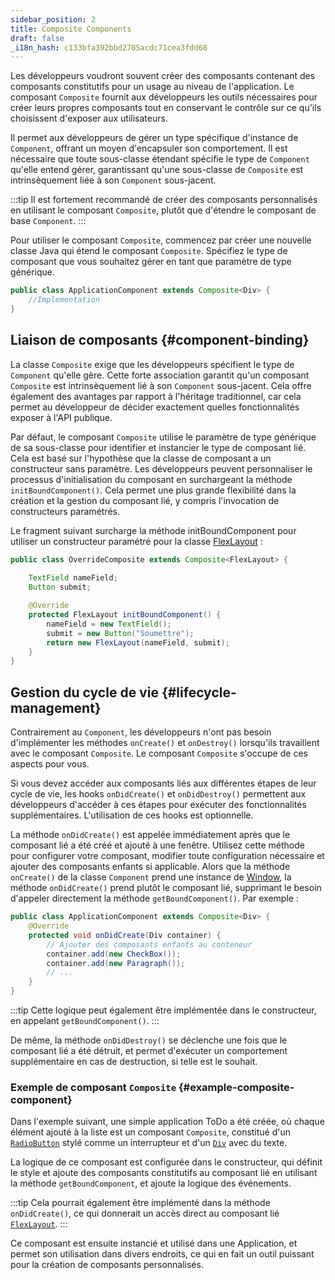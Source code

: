 ```yaml
---
sidebar_position: 2
title: Composite Components
draft: false
_i18n_hash: c133bfa392bbd2705acdc71cea3fdd68
---
```

<DocChip chip='since' label='23.06' />
<JavadocLink type="foundation" location="com/webforj/component/Composite" top='true'/>

Les développeurs voudront souvent créer des composants contenant des composants constitutifs pour un usage au niveau de l'application. Le composant `Composite` fournit aux développeurs les outils nécessaires pour créer leurs propres composants tout en conservant le contrôle sur ce qu'ils choisissent d'exposer aux utilisateurs.

Il permet aux développeurs de gérer un type spécifique d'instance de `Component`, offrant un moyen d'encapsuler son comportement. Il est nécessaire que toute sous-classe étendant spécifie le type de `Component` qu'elle entend gérer, garantissant qu'une sous-classe de `Composite` est intrinsèquement liée à son `Component` sous-jacent.

:::tip
Il est fortement recommandé de créer des composants personnalisés en utilisant le composant `Composite`, plutôt que d'étendre le composant de base `Component`.
:::

Pour utiliser le composant `Composite`, commencez par créer une nouvelle classe Java qui étend le composant `Composite`. Spécifiez le type de composant que vous souhaitez gérer en tant que paramètre de type générique.

```java
public class ApplicationComponent extends Composite<Div> {
	//Implementation
}
```

## Liaison de composants {#component-binding}

La classe `Composite` exige que les développeurs spécifient le type de `Component` qu'elle gère. Cette forte association garantit qu'un composant `Composite` est intrinsèquement lié à son `Component` sous-jacent. Cela offre également des avantages par rapport à l'héritage traditionnel, car cela permet au développeur de décider exactement quelles fonctionnalités exposer à l'API publique.

Par défaut, le composant `Composite` utilise le paramètre de type générique de sa sous-classe pour identifier et instancier le type de composant lié. Cela est basé sur l'hypothèse que la classe de composant a un constructeur sans paramètre. Les développeurs peuvent personnaliser le processus d'initialisation du composant en surchargeant la méthode `initBoundComponent()`. Cela permet une plus grande flexibilité dans la création et la gestion du composant lié, y compris l'invocation de constructeurs paramétrés.

Le fragment suivant surcharge la méthode initBoundComponent pour utiliser un constructeur paramétré pour la classe [FlexLayout](../components/flex-layout.md) :

```java
public class OverrideComposite extends Composite<FlexLayout> {
	
	TextField nameField;
	Button submit;

	@Override
	protected FlexLayout initBoundComponent() {
		nameField = new TextField();
		submit = new Button("Soumettre");
		return new FlexLayout(nameField, submit);
	}
}
```

## Gestion du cycle de vie {#lifecycle-management}

Contrairement au `Component`, les développeurs n'ont pas besoin d'implémenter les méthodes `onCreate()` et `onDestroy()` lorsqu'ils travaillent avec le composant `Composite`. Le composant `Composite` s'occupe de ces aspects pour vous.

Si vous devez accéder aux composants liés aux différentes étapes de leur cycle de vie, les hooks `onDidCreate()` et `onDidDestroy()` permettent aux développeurs d'accéder à ces étapes pour exécuter des fonctionnalités supplémentaires. L'utilisation de ces hooks est optionnelle.

La méthode `onDidCreate()` est appelée immédiatement après que le composant lié a été créé et ajouté à une fenêtre. Utilisez cette méthode pour configurer votre composant, modifier toute configuration nécessaire et ajouter des composants enfants si applicable. Alors que la méthode `onCreate()` de la classe `Component` prend une instance de [Window](#), la méthode `onDidCreate()` prend plutôt le composant lié, supprimant le besoin d'appeler directement la méthode `getBoundComponent()`. Par exemple :

```java
public class ApplicationComponent extends Composite<Div> {
	@Override
	protected void onDidCreate(Div container) {
		// Ajouter des composants enfants au conteneur
		container.add(new CheckBox());
		container.add(new Paragraph());
		// ...
	}
}
```

:::tip
Cette logique peut également être implémentée dans le constructeur, en appelant `getBoundComponent()`.
:::

De même, la méthode `onDidDestroy()` se déclenche une fois que le composant lié a été détruit, et permet d'exécuter un comportement supplémentaire en cas de destruction, si telle est le souhait.

### Exemple de composant `Composite` {#example-composite-component}

Dans l'exemple suivant, une simple application ToDo a été créée, où chaque élément ajouté à la liste est un composant `Composite`, constitué d'un [`RadioButton`](../components/radio-button.md) stylé comme un interrupteur et d'un [`Div`](#) avec du texte.

La logique de ce composant est configurée dans le constructeur, qui définit le style et ajoute des composants constitutifs au composant lié en utilisant la méthode `getBoundComponent`, et ajoute la logique des événements.

:::tip
Cela pourrait également être implémenté dans la méthode `onDidCreate()`, ce qui donnerait un accès direct au composant lié [`FlexLayout`](../components/flex-layout.md).
:::

Ce composant est ensuite instancié et utilisé dans une Application, et permet son utilisation dans divers endroits, ce qui en fait un outil puissant pour la création de composants personnalisés.

<ComponentDemo 
path='/webforj/composite?' 
cssURL='/css/composite.css'
javaE='https://raw.githubusercontent.com/webforj/webforj-documentation/refs/heads/main/src/main/java/com/webforj/samples/views/CompositeView.java'
height='550px'
/>
